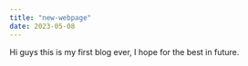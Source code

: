 ```yaml
---
title: "new-webpage"
date: 2023-05-08
---
```

Hi guys this is my first blog ever, I hope for the best in future.
